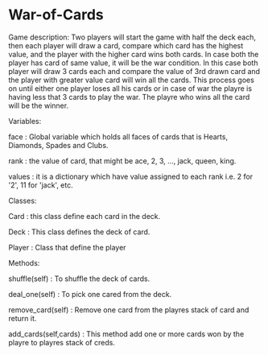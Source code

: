 # War-of-Cards

Game description:
Two players will start the game with half the deck each, then each player will draw a card, compare which card has the highest value, and the player with the higher card wins both cards. In case both the player has card of same value, it will be the war condition. In this case both player will draw 3 cards each and compare the value of 3rd drawn card and the player with greater value card will win all the cards. This process goes on until either one player loses all his cards or in case of war the playre is having less that 3 cards to play the war. The playre who wins all the card will be the winner.

Variables:

face : Global variable which holds all faces of cards that is Hearts, Diamonds, Spades and Clubs.

rank : the value of card, that might be ace, 2, 3, ..., jack, queen, king. 

values : it is a dictionary which have value assigned to each rank i.e. 2 for '2', 11 for 'jack', etc.

Classes:

Card : this class define each card in the deck.

Deck : This class defines the deck of card. 

Player : Class that define the player

Methods:

shuffle(self) : To shuffle the deck of cards.

deal_one(self) : To pick one cared from the deck.

remove_card(self) : Remove one card from the playres stack of card and return it.

add_cards(self,cards) : This method add one or more cards won by the playre to playres stack of creds.
